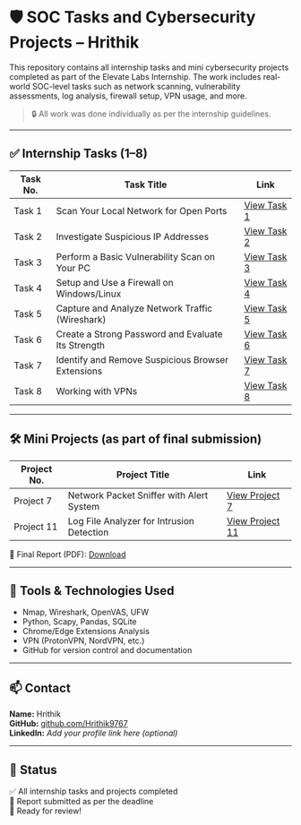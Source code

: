 # 🛡️ SOC Tasks and Cybersecurity Projects – Hrithik

This repository contains all internship tasks and mini cybersecurity projects completed as part of the Elevate Labs Internship. The work includes real-world SOC-level tasks such as network scanning, vulnerability assessments, log analysis, firewall setup, VPN usage, and more.

> 🔒 All work was done individually as per the internship guidelines.

---

## ✅ Internship Tasks (1–8)

| Task No. | Task Title                                       | Link |
|----------|--------------------------------------------------|------|
| Task 1   | Scan Your Local Network for Open Ports           | [View Task 1](./Tasks/Task-1_Port-Scan) |
| Task 2   | Investigate Suspicious IP Addresses              | [View Task 2](./Tasks/Task-2_Suspicious-IP-Investigation) |
| Task 3   | Perform a Basic Vulnerability Scan on Your PC    | [View Task 3](./Tasks/Task-3_Basic-Vulnerability-Assessment) |
| Task 4   | Setup and Use a Firewall on Windows/Linux        | [View Task 4](./Tasks/Task-4_Firewall-Setup-and-Usage) |
| Task 5   | Capture and Analyze Network Traffic (Wireshark)  | [View Task 5](./Tasks/Task-5_Wireshark-Capture-and-Analysis) |
| Task 6   | Create a Strong Password and Evaluate Its Strength | [View Task 6](./Tasks/Task-6_Password-Strength-Evaluation) |
| Task 7   | Identify and Remove Suspicious Browser Extensions| [View Task 7](./Tasks/Task-7_Suspicious-Browser-Extensions) |
| Task 8   | Working with VPNs                                | [View Task 8](./Tasks/Task-8_Working-with-VPNs) |

---

## 🛠️ Mini Projects (as part of final submission)

| Project No. | Project Title                                    | Link |
|-------------|--------------------------------------------------|------|
| Project 7   | Network Packet Sniffer with Alert System         | [View Project 7](./Projects/Project-7_Network-Sniffer) |
| Project 11  | Log File Analyzer for Intrusion Detection        | [View Project 11](./Projects/Project-11_Log-Analyzer) |

📄 Final Report (PDF): [Download](./Project-Report.pdf)

---

## 🔧 Tools & Technologies Used

- Nmap, Wireshark, OpenVAS, UFW
- Python, Scapy, Pandas, SQLite
- Chrome/Edge Extensions Analysis
- VPN (ProtonVPN, NordVPN, etc.)
- GitHub for version control and documentation

---

## 📫 Contact

**Name:** Hrithik  
**GitHub:** [github.com/Hrithik9767](https://github.com/Hrithik9767)  
**LinkedIn:** *Add your profile link here (optional)*

---

## 🏁 Status

✅ All internship tasks and projects completed  
📝 Report submitted as per the deadline  
🔐 Ready for review!
